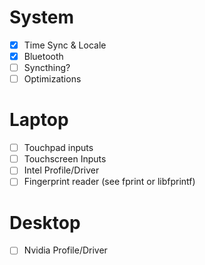# System 
- [x]  Time Sync & Locale 
- [x] Bluetooth
- [ ] Syncthing?
- [ ] Optimizations

# Laptop
- [ ] Touchpad inputs
- [ ] Touchscreen Inputs
- [ ] Intel Profile/Driver
- [ ] Fingerprint reader (see fprint or libfprintf)
# Desktop
- [ ] Nvidia Profile/Driver